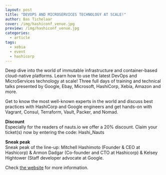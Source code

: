 ```yaml
---
layout: post
title: "DEVOPS AND MICROSERVICES TECHNOLOGY AT SCALE!"
author: Bas Tichelaar
cover: /img/hashiconf_venue.jpg
preview: /img/hashiconf_venue.jpg
categories:
  - article
tags:
  - xebia
  - event
  - hashicorp
---
```


Deep dive into the world of immutable infrastructure and container-based cloud-native platforms. Learn how to use the latest DevOps and MicroServices technology at scale!
Three full days of training and technical talks presented by Google, Ebay, Microsoft, HashiCorp, Xebia, Amazon and more.

Get to know the most well-known experts in the world and discuss best practices with HashiCorp and Google engineers and get hands-on with Vagrant, Consul, Terraform, Vault, Packer, and Nomad.

<b>Discount</b><br />
Especially for the readers of nauts.io we offer a 20% discount. Claim your ticket(s) now by entering the code: Hashi_Nauts

<b>Sneak peak</b><br />
Sneak peak of the line-up: Mitchell Hashimoto (Founder & CEO at Hashicorp) & Armon Dadgar (Co-founder and CTO at Hashicorp) & Kelsey Hightower (Staff developer advocate at Google.

Check <a href="https://www.hashiconf.eu">the website</a> for more information.
